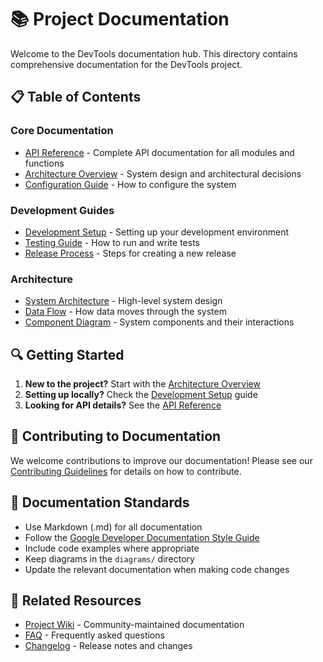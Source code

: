 # 📚 Project Documentation

Welcome to the DevTools documentation hub. This directory contains comprehensive documentation for the DevTools project.

## 📋 Table of Contents

### Core Documentation
- [API Reference](API.md) - Complete API documentation for all modules and functions
- [Architecture Overview](ARCHITECTURE.md) - System design and architectural decisions
- [Configuration Guide](CONFIGURATION.md) - How to configure the system

### Development Guides
- [Development Setup](DEVELOPMENT.md) - Setting up your development environment
- [Testing Guide](TESTING.md) - How to run and write tests
- [Release Process](RELEASE.md) - Steps for creating a new release

### Architecture
- [System Architecture](ARCHITECTURE.md) - High-level system design
- [Data Flow](DIAGRAMS.md#data-flow) - How data moves through the system
- [Component Diagram](DIAGRAMS.md#component-diagram) - System components and their interactions

## 🔍 Getting Started

1. **New to the project?** Start with the [Architecture Overview](ARCHITECTURE.md)
2. **Setting up locally?** Check the [Development Setup](DEVELOPMENT.md) guide
3. **Looking for API details?** See the [API Reference](API.md)

## 🤝 Contributing to Documentation

We welcome contributions to improve our documentation! Please see our [Contributing Guidelines](../CONTRIBUTING.md) for details on how to contribute.

## 📝 Documentation Standards

- Use Markdown (.md) for all documentation
- Follow the [Google Developer Documentation Style Guide](https://developers.google.com/style)
- Include code examples where appropriate
- Keep diagrams in the `diagrams/` directory
- Update the relevant documentation when making code changes

## 🔗 Related Resources

- [Project Wiki](https://github.com/yourusername/DevTools/wiki) - Community-maintained documentation
- [FAQ](FAQ.md) - Frequently asked questions
- [Changelog](../CHANGELOG.md) - Release notes and changes
